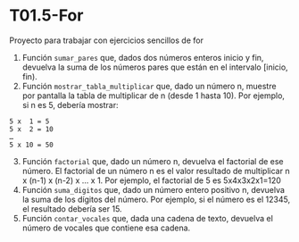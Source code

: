 # T01.5-For

Proyecto para trabajar con ejercicios sencillos de for

1. Función `sumar_pares` que, dados dos números enteros inicio y fin, devuelva la suma de los números pares que están en el intervalo [inicio, fin).
2. Función `mostrar_tabla_multiplicar` que, dado un número n, muestre por pantalla la tabla de multiplicar de n (desde 1 hasta 10). Por ejemplo, si n es 5, debería mostrar:
```
5 x  1 = 5
5 x  2 = 10
…
5 x 10 = 50
```
3. Función `factorial` que, dado un número n, devuelva el factorial de ese número. El factorial de un número n es el valor resultado de multiplicar n x (n-1) x (n-2) x … x 1. Por ejemplo, el factorial de 5 es 5x4x3x2x1=120
4. Función `suma_digitos` que, dado un número entero positivo n, devuelva la suma de los dígitos del número. Por ejemplo, si el número es el 12345, el resultado debería ser 15. 
5. Función `contar_vocales` que, dada una cadena de texto, devuelva el número de vocales que contiene esa cadena. 


